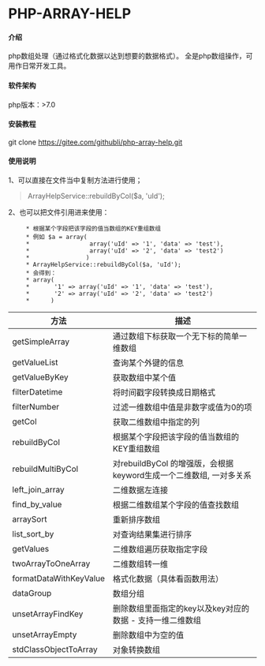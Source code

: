 # PHP-ARRAY-HELP

#### 介绍
php数组处理（通过格式化数据以达到想要的数据格式）。
全是php数组操作，可用作日常开发工具。

#### 软件架构
php版本：>7.0


#### 安装教程
git clone https://gitee.com/githubli/php-array-help.git

#### 使用说明
1、可以直接在文件当中复制方法进行使用；
>ArrayHelpService::rebuildByCol($a, 'uId');


2、也可以把文件引用进来使用：
```
     * 根据某个字段把该字段的值当数组的KEY重组数组
     * 例如 $a = array(
     *                 array('uId' => '1', 'data' => 'test'),
     *                 array('uId' => '2', 'data' => 'test2')
     *                )
     * ArrayHelpService::rebuildByCol($a, 'uId');
     * 会得到：
     * array(
     *       '1' => array('uId' => '1', 'data' => 'test'),
     *       '2' => array('uId' => '2', 'data' => 'test2')
     *      )
```

| 方法 | 描述 |
|--|--|
| getSimpleArray | 通过数组下标获取一个无下标的简单一维数组 |
| getValueList | 查询某个外键的信息 |
| getValueByKey | 获取数组中某个值 |
| filterDatetime | 将时间戳字段转换成日期格式 |
| filterNumber | 过滤一维数组中值是非数字或值为0的项 |
| getCol | 获取二维数组中指定的列 |
| rebuildByCol | 根据某个字段把该字段的值当数组的KEY重组数组 |
| rebuildMultiByCol | 对rebuildByCol 的增强版，会根据keyword生成一个二维数组, 一对多关系 |
| left_join_array | 二维数据左连接 |
| find_by_value | 根据二维数组某个字段的值查找数组 |
| arraySort | 重新排序数组 |
| list_sort_by | 对查询结果集进行排序 |
| getValues | 二维数组遍历获取指定字段 |
| twoArrayToOneArray | 二维数组转一维 |
| formatDataWithKeyValue | 格式化数据（具体看函数用法） |
| dataGroup | 数组分组 |
| unsetArrayFindKey | 删除数组里面指定的key以及key对应的数据 - 支持一维二维数组 |
| unsetArrayEmpty | 删除数组中为空的值 |
| stdClassObjectToArray | 对象转换数组 |
